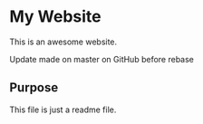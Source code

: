 # My Website

This is an awesome website.

Update made on master on GitHub before rebase

## Purpose

This file is just a readme file.
